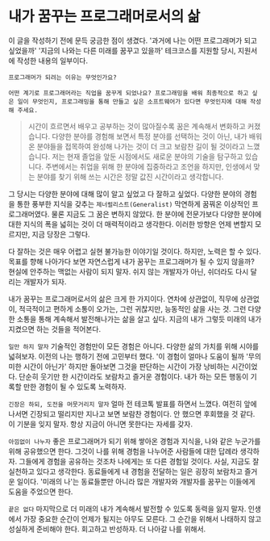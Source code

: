 # 내가 꿈꾸는 프로그래머로서의 삶

이 글을 작성하기 전에 문득 궁금한 점이 생겼다.
'과거에 나는 어떤 프로그래머가 되고 싶었을까'
'지금의 나와는 다른 미래를 꿈꾸고 있을까'
테크코스를 지원할 당시, 지원서에 작성한 내용의 일부이다.
```
프로그래머가 되려는 이유는 무엇인가요?

어떤 계기로 프로그래머라는 직업을 꿈꾸게 되었나요? 프로그래밍을 배워 최종적으로 하고 싶은 일이 무엇인지, 프로그래밍을 통해 만들고 싶은 소프트웨어가 있다면 무엇인지에 대해 작성해 주세요.
```
> 시간이 흐르면서 배우고 공부하는 것이 많아질수록 꿈은 계속해서 변화하고 커졌습니다. 다양한 분야를 경험해 보면서 특정 분야를 선택하는 것이 아닌, 내가 배워온 분야들을 접목하여 완성해 나가는 것이 더 크고 보람찬 길이 될 것이라고 느꼈습니다. 저는 현재 졸업을 앞둔 시점에서도 새로운 분야의 기술을 탐구하고 있습니다. 주변에서는 취업을 위해 한 분야에 집중하라고 조언을 하지만, 인생에서 맞는 분야를 찾기 위해 쓰는 시간은 정말 값진 시간이라고 생각합니다.

그 당시는 다양한 분야에 대해 많이 알고 싶었고 다 잘하고 싶었다. 
다양한 분야의 경험을 통한 풍부한 지식을 갖추는 `제너럴리스트(Generalist)`
막연하게 꿈꿔온 이상적인 프로그래머였다.
물론 지금도 그 꿈은 변하지 않았다.
한 분야에 전문가보다 다양한 분야에 대한 지식의 폭을 넓히는 것이 더 매력적이라고 생각한다.
이러한 방향은 언제 변할지 모르지만, 지금 당장은 그렇다.  

다 잘하는 것은 매우 어렵고 실현 불가능한 이야기일 것이다.
하지만, 노력은 할 수 있다.
목표를 향해 나아가다 보면 자연스럽게 내가 꿈꾸는 프로그래머가 될 수 있지 않을까?
현실에 안주하는 맥없는 사람이 되지 말자.
쉬지 않는 개발자가 아닌, 쉬더라도 다시 달리는 개발자가 되자.

내가 꿈꾸는 프로그래머로서의 삶은 크게 한 가지이다.
연차에 상관없이, 직무에 상관없이, 적극적이고 편하게 소통이 오가는, 그런 귀찮지만, 능동적인 삶을 사는 것. 
그런 다양한 소통을 통해 계속해서 발전해나가는 삶을 살고 싶다.
지금의 내가 그렇듯 미래의 내가 지켰으면 하는 것들을 적어본다.  

`일만 하지 말자`
기술적인 경험만이 모든 경험은 아니다.
다양한 삶의 가치를 위해 시야를 넓혀보자.
이전의 나는 행하기 전에 고민부터 했다.
'이 경험이 얼마나 도움이 될까
'무의미한 시간이 아닌가'
하지만 돌아보면 그것을 판단하는 시간이 가장 낭비하는 시간이었다.
단순히 웃기만 한 시간이라도 보람차고 즐거운 경험이다.
내가 하는 모든 행동이 기록할 만한 경험이 될 수 있도록 노력하자.

`긴장은 하되, 도전을 머뭇거리지 말자`
얼마 전 테코톡 발표를 하면서 느꼈다. 
여전히 앞에 나서면 긴장되고 떨리지만 지나고 보면 보람찬 경험이다. 
안 했으면 후회했을 것 같다.
이 기분을 잊지 말자.
항상 지금이 아니면 못한다는 자세를 갖자.

`아낌없이 나누자`
좋은 프로그래머가 되기 위해 쌓아온 경험과 지식을, 나와 같은 누군가를 위해 공유했으면 한다. 
그것이 나를 위해 경험을 나누어준 사람들에 대한 답례라 생각하자. 
그들에게 경험을 공유하는 것조차 나에게는 또 다른 경험일 것이다.
사실, 지금도 잘 실천하고 있다고 생각한다.
동료들에게 내 경험을 전달하는 일은 굉장히 보람차고 즐거운 일이다.
'미래의 나'는 동료들뿐만 아니라 많은 개발자와 개발자를 꿈꾸는 이들에게 도움을 주었으면 한다.
 
`끝은 없다`
마지막으로 더 미래의 내가 계속해서 발전할 수 있도록 동력을 잃지 말자. 
인생에서 가장 중요한 순간이 언제가 될지는 아무도 모른다.
그 순간을 위해서 나태하지 않고 성실하게 준비해야 한다.
회고하고 반성하자.
더 나아갈 나를 위해서.